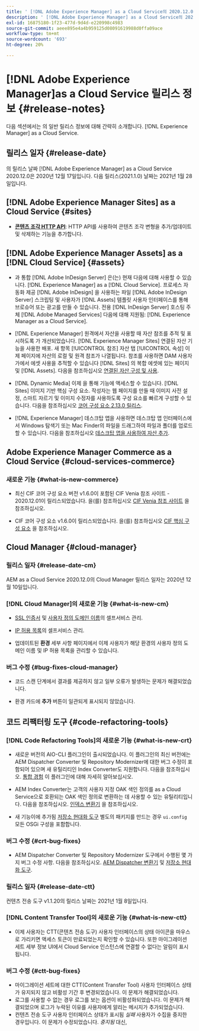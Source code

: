 ```yaml
---
title: ' [!DNL Adobe Experience Manager] as a Cloud Service의 2020.12.0 릴리스 정보입니다.'
description: ' [!DNL Adobe Experience Manager] as a Cloud Service의 2020.12.0 릴리스 정보입니다.'
exl-id: 16875180-1f23-477d-9d4d-e220998c4983
source-git-commit: aeee895e4a4b959125d08091619988d0ffa09ace
workflow-type: tm+mt
source-wordcount: '693'
ht-degree: 20%

---
```


# [!DNL Adobe Experience Manager]as a Cloud Service 릴리스 정보 {#release-notes}

다음 섹션에서는 의 일반 릴리스 정보에 대해 간략히 소개합니다. [!DNL Experience Manager] as a Cloud Service.

## 릴리스 일자 {#release-date}

의 릴리스 날짜 [!DNL Adobe Experience Manager] as a Cloud Service 2020.12.0은 2020년 12월 17일입니다.
다음 릴리스(2021.1.0) 날짜는 2021년 1월 28일입니다.

## [!DNL Adobe Experience Manager Sites] as a Cloud Service {#sites}

* **[콘텐츠 조각 HTTP API](/help/assets/content-fragments/assets-api-content-fragments.md)**: HTTP API를 사용하여 콘텐츠 조각 변형을 추가/업데이트 및 삭제하는 기능을 추가합니다.

## [!DNL Adobe Experience Manager Assets] as a [!DNL Cloud Service] {#assets}

* 과 통합 [!DNL Adobe InDesign Server] 은(는) 현재 다음에 대해 사용할 수 있습니다. [!DNL Experience Manager] as a [!DNL Cloud Service]. 프로세스 자동화 제공 [!DNL Adobe InDesign] 을 사용하는 파일 [!DNL Adobe InDesign Server] 스크립팅 및 사용자가 [!DNL Assets] 템플릿 사용자 인터페이스를 통해 브로슈어 또는 광고를 만들 수 있습니다. 전용 [!DNL InDesign Server] 호스팅 주체 [!DNL Adobe Managed Services] 다음에 대해 지원됨: [!DNL Experience Manager as a Cloud Service]. <!-- TBD: Add link to article. -->

* [!DNL Experience Manager] 원격에서 자산을 사용할 때 자산 참조를 추적 및 표시하도록 가 개선되었습니다. [!DNL Experience Manager Sites] 연결된 자산 기능을 사용한 배포. 새 항목 [!UICONTROL 참조] 자산 탭 [!UICONTROL 속성] 이제 페이지에 자산의 로컬 및 원격 참조가 나열됩니다. 참조를 사용하면 DAM 사용자가에서 에셋 사용을 추적할 수 있습니다 [!DNL Sites] 의 복합 에셋에 있는 페이지 및 [!DNL Assets]. 다음을 참조하십시오 [연결된 자산 구성 및 사용](/help/assets/use-assets-across-connected-assets-instances.md).

* [!DNL Dynamic Media] 이제 을 통해 기능에 액세스할 수 있습니다. [!DNL Sites] 이미지 기반 핵심 구성 요소. 작성자는 웹 페이지를 만들 때 이미지 사전 설정, 스마트 자르기 및 이미지 수정자를 사용하도록 구성 요소를 빠르게 구성할 수 있습니다. 다음을 참조하십시오 [코어 구성 요소 2.13.0 릴리스](https://github.com/adobe/aem-core-wcm-components/releases/tag/core.wcm.components.reactor-2.13.0).

* [!DNL Experience Manager] 데스크탑 앱을 사용하면 데스크탑 앱 인터페이스에서 Windows 탐색기 또는 Mac Finder의 파일을 드래그하여 파일과 폴더를 업로드할 수 있습니다. 다음을 참조하십시오 [데스크탑 앱을 사용하여 자산 추가](https://experienceleague.adobe.com/docs/experience-manager-desktop-app/using/using.html#upload-and-add-new-assets-to-aem).

## Adobe Experience Manager Commerce as a Cloud Service {#cloud-services-commerce}

### 새로운 기능 {#what-is-new-commerce}

* 최신 CIF 코어 구성 요소 버전 v1.6.0이 포함된 CIF Venia 참조 사이트 - 2020.12.01이 릴리스되었습니다. 을(를) 참조하십시오 [CIF Venia 참조 사이트](https://github.com/adobe/aem-cif-guides-venia/releases/tag/venia-2020.12.01) 을 참조하십시오.

* CIF 코어 구성 요소 v1.6.0이 릴리스되었습니다. 을(를) 참조하십시오 [CIF 핵심 구성 요소](https://github.com/adobe/aem-core-cif-components/releases/tag/core-cif-components-reactor-1.6.0) 을 참조하십시오.

## Cloud Manager {#cloud-manager}

### 릴리스 일자 {#release-date-cm}

AEM as a Cloud Service 2020.12.0의 Cloud Manager 릴리스 일자는 2020년 12월 10일입니다.

### [!DNL Cloud Manager]의 새로운 기능 {#what-is-new-cm}

* [SSL 인증서](/help/implementing/cloud-manager/managing-ssl-certifications/introduction.md) 및 [사용자 정의 도메인 이름](/help/implementing/cloud-manager/custom-domain-names/introduction.md)의 셀프서비스 관리.

* [IP 허용 목록](/help/implementing/cloud-manager/ip-allow-lists/introduction.md)의 셀프서비스 관리.

* 업데이트된 **환경** 세부 사항 페이지에서 이제 사용자가 해당 환경의 사용자 정의 도메인 이름 및 IP 허용 목록을 관리할 수 있습니다.

### 버그 수정 {#bug-fixes-cloud-manager}

* 코드 스캔 단계에서 결과를 제공하지 않고 일부 오류가 발생하는 문제가 해결되었습니다.

* 환경 카드에 **추가** 버튼이 일관되게 표시되지 않았습니다.

## 코드 리팩터링 도구 {#code-refactoring-tools}

### [!DNL Code Refactoring Tools]의 새로운 기능 {#what-is-new-crt}

* 새로운 버전의 AIO-CLI 플러그인이 출시되었습니다. 이 플러그인의 최신 버전에는 AEM Dispatcher Converter 및 Repository Modernizer에 대한 버그 수정이 포함되어 있으며 새 유틸리티인 Index Converter도 지원합니다. 다음을 참조하십시오. [통합 경험](https://experienceleague.adobe.com/docs/experience-manager-cloud-service/moving/refactoring-tools/unified-experience.html?lang=en#benefits) 이 플러그인에 대해 자세히 알아보십시오.

* AEM Index Converter는 고객의 사용자 지정 OAK 색인 정의를 as a Cloud Service으로 호환되는 OAK 색인 정의로 변환하는 데 사용할 수 있는 유틸리티입니다. 다음을 참조하십시오. [인덱스 변환기](https://github.com/adobe/aem-cloud-service-source-migration/tree/master/packages/index-converter) 을 참조하십시오.

* 새 기능이에 추가됨 [저장소 현대화 도구](https://github.com/adobe/aem-cloud-service-source-migration/tree/master/packages/repository-modernizer) 별도의 패키지를 만드는 경우 `ui.config` 모든 OSGi 구성을 포함합니다.

### 버그 수정 {#crt-bug-fixes}

* AEM Dispatcher Converter 및 Repository Modernizer 도구에서 수행된 몇 가지 버그 수정 사항. 다음을 참조하십시오. [AEM Dispatcher 변환기](https://github.com/adobe/aem-cloud-service-source-migration/tree/master/packages/dispatcher-converter) 및 [저장소 현대화 도구](https://github.com/adobe/aem-cloud-service-source-migration/tree/master/packages/repository-modernizer).

### 릴리스 일자 {#release-date-ctt}

컨텐츠 전송 도구 v1.1.20의 릴리스 날짜는 2021년 1월 8일입니다.

### [!DNL Content Transfer Tool]의 새로운 기능 {#what-is-new-ctt}

* 이제 사용자는 CTT(콘텐츠 전송 도구) 사용자 인터페이스의 상태 아이콘을 마우스로 가리키면 액세스 토큰이 만료되었는지 확인할 수 있습니다. 또한 마이그레이션 세트 세부 정보 UI에서 Cloud Service 인스턴스에 연결할 수 없다는 알림이 표시됩니다.

### 버그 수정 {#ctt-bug-fixes}

* 마이그레이션 세트에 대한 CTT(Content Transfer Tool) 사용자 인터페이스 상태가 유지되지 않고 비활성 기간 후 변경되었습니다. 이 문제가 해결되었습니다.
* 로그를 사용할 수 없는 경우 로그를 보는 옵션이 비활성화되었습니다. 이 문제가 해결되었으며 로그가 누락된 이유를 사용자에게 알리는 메시지가 추가되었습니다.
* 컨텐츠 전송 도구 사용자 인터페이스 상태가 표시됨 *실패* 사용자가 수집을 중지한 경우입니다. 이 문제가 수정되었습니다. *중지됨* 대신,
